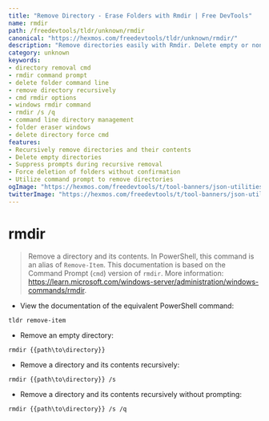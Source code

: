 ```yaml
---
title: "Remove Directory - Erase Folders with Rmdir | Free DevTools"
name: rmdir
path: /freedevtools/tldr/unknown/rmdir
canonical: "https://hexmos.com/freedevtools/tldr/unknown/rmdir/"
description: "Remove directories easily with Rmdir. Delete empty or non-empty folders recursively and suppress prompts for quicker directory management. Free online tool, no registration required."
category: unknown
keywords:
- directory removal cmd
- rmdir command prompt
- delete folder command line
- remove directory recursively
- cmd rmdir options
- windows rmdir command
- rmdir /s /q
- command line directory management
- folder eraser windows
- delete directory force cmd
features:
- Recursively remove directories and their contents
- Delete empty directories
- Suppress prompts during recursive removal
- Force deletion of folders without confirmation
- Utilize command prompt to remove directories
ogImage: "https://hexmos.com/freedevtools/t/tool-banners/json-utilities-banner.png"
twitterImage: "https://hexmos.com/freedevtools/t/tool-banners/json-utilities-banner.png"
---
```


# rmdir

> Remove a directory and its contents.
> In PowerShell, this command is an alias of `Remove-Item`. This documentation is based on the Command Prompt (`cmd`) version of `rmdir`.
> More information: <https://learn.microsoft.com/windows-server/administration/windows-commands/rmdir>.

- View the documentation of the equivalent PowerShell command:

`tldr remove-item`

- Remove an empty directory:

`rmdir {{path\to\directory}}`

- Remove a directory and its contents recursively:

`rmdir {{path\to\directory}} /s`

- Remove a directory and its contents recursively without prompting:

`rmdir {{path\to\directory}} /s /q`
